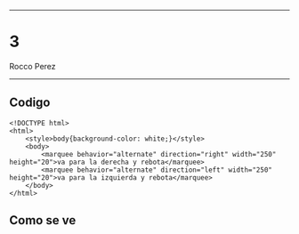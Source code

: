 
---

# 3

Rocco Perez

---

## Codigo

```
<!DOCTYPE html>
<html>
    <style>body{background-color: white;}</style>
    <body>
        <marquee behavior="alternate" direction="right" width="250" height="20">va para la derecha y rebota</marquee>
        <marquee behavior="alternate" direction="left" width="250" height="20">va para la izquierda y rebota</marquee>
    </body>
</html>
```

## Como se ve

